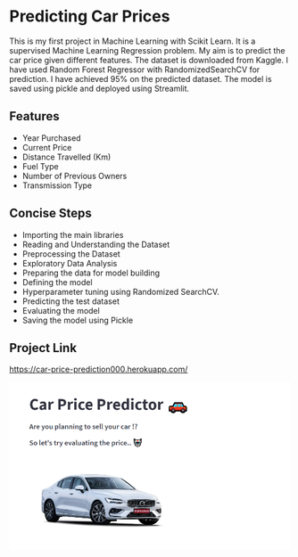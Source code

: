 # Predicting Car Prices

This is my first project in Machine Learning with Scikit Learn. It is a supervised Machine Learning Regression problem. My aim is to predict the car price given different features. The dataset is downloaded from Kaggle. I have used Random Forest Regressor with RandomizedSearchCV for prediction. I have achieved 95% on the predicted dataset. The model is saved using pickle and deployed using Streamlit.

## Features
- Year Purchased
- Current Price
- Distance Travelled (Km)
- Fuel Type
- Number of Previous Owners
- Transmission Type

## Concise Steps

- Importing the main libraries
- Reading and Understanding the Dataset
- Preprocessing the Dataset
- Exploratory Data Analysis
- Preparing the data for model building
- Defining the model
- Hyperparameter tuning using Randomized SearchCV.
- Predicting the test dataset
- Evaluating the model
- Saving the model using Pickle

## Project Link
https://car-price-prediction000.herokuapp.com/

![Interface](https://github.com/furqankhalil/Projects/blob/main/Car%20Price%20Prediction/Screenshot%202022-07-30%20055508.png)
